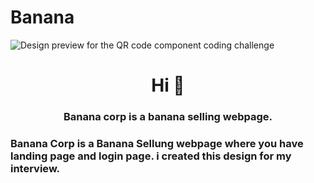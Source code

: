 # Banana
![Design preview for the QR code component coding challenge](./design/desktop-preview.jpg)

<h1 align="center">Hi 👋</h1>
<h3 align="center">Banana corp is a banana selling webpage.</h3>



<h3 align="left">Banana Corp is a Banana Sellung webpage where you have landing page and login page. i created this design for my interview.</h3>
